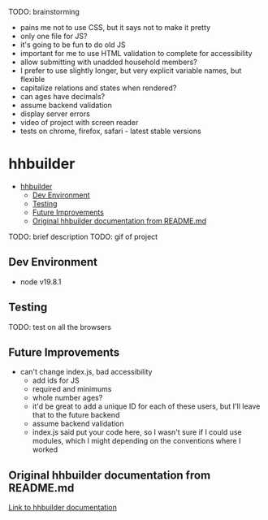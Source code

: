 
TODO: brainstorming

- pains me not to use CSS, but it says not to make it pretty
- only one file for JS?
- it's going to be fun to do old JS
- important for me to use HTML validation to complete for accessibility
- allow submitting with unadded household members?
- I prefer to use slightly longer, but very explicit variable names, but flexible
- capitalize relations and states when rendered?
- can ages have decimals?
- assume backend validation
- display server errors
- video of project with screen reader
- tests on chrome, firefox, safari - latest stable versions

# hhbuilder

- [hhbuilder](#hhbuilder)
  - [Dev Environment](#dev-environment)
  - [Testing](#testing)
  - [Future Improvements](#future-improvements)
  - [Original hhbuilder documentation from README.md](#original-hhbuilder-documentation-from-readmemd)

TODO: brief description
TODO: gif of project
## Dev Environment
- node v19.8.1

## Testing

TODO: test on all the browsers

## Future Improvements
- can't change index.js, bad accessibility
  - add ids for JS
  - required and minimums
  - whole number ages?
  - it'd be great to add a unique ID for each of these users, but I'll leave that to the future backend
  - assume backend validation
  - index.js said put your code here, so I wasn't sure if I could use modules, which I might depending on the conventions where I worked

## Original hhbuilder documentation from README.md

[Link to hhbuilder documentation](#https://homework.adhoc.team/hhbuilder/)